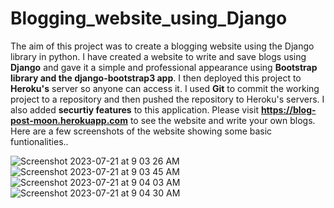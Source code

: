 # Blogging_website_using_Django
The aim of this project was to create a blogging website using the Django library in python. I have created a website to write and save blogs using **Django** and gave it a simple and professional appearance using **Bootstrap library and the django-bootstrap3 app**. I then deployed this project to **Heroku's** server so anyone can access it. I used **Git** to commit the working project to a repository and then pushed the repository to Heroku's servers. I also added **securtiy features** to this application. Please visit **https://blog-post-moon.herokuapp.com** to see the website and write your own blogs. Here are a few screenshots of the website showing some basic funtionalities..




![Screenshot 2023-07-21 at 9 03 26 AM](https://github.com/mayank8893/Blogging_website_using_Django/assets/69361645/4e45bdc6-7bbf-404c-8736-878646c3e4ef)
![Screenshot 2023-07-21 at 9 03 45 AM](https://github.com/mayank8893/Blogging_website_using_Django/assets/69361645/1723ae2b-0b8f-4811-83ae-6924a79736d6)
![Screenshot 2023-07-21 at 9 04 03 AM](https://github.com/mayank8893/Blogging_website_using_Django/assets/69361645/c1545185-9088-4762-bbf9-c0282465ae0e)
![Screenshot 2023-07-21 at 9 04 30 AM](https://github.com/mayank8893/Blogging_website_using_Django/assets/69361645/51822e86-1adc-4af1-af95-2c074e1fbe59)
